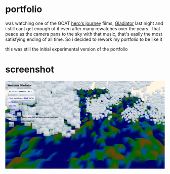 # portfolio

was watching one of the GOAT [hero's journey](https://en.wikipedia.org/wiki/Hero%27s_journey) films, [Gladiator](https://www.imdb.com/title/tt0172495/) last night and i still cant get enough of it even after many rewatches over the years. That peace as the camera pans to the sky with that music, that's easily the most satisfying ending of all time. So i decided to rework my portfolio to be like it

this was still the initial experimental version of the portfolio

# screenshot

![](screenshot.jpeg)
